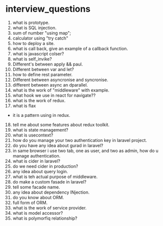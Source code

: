 # interview_questions
1. what is prototype.
2. what is SQL injection.
3. sum of number "using map";
4. calculator using "try catch"
5. how to deploy a site.
6. what is call back, give an example of a callback function.
7. what is javascript colser?
8. what is self_invike?
9. Different's between apply && paul.
10. Different between var and let?
11. how to define rest parameter.
12. Different between asyncronise and syncronise.
13. different between async an dparallel.
14. what is the work of "middleware" with example.
15. what hook we use in react for navigate??
16. what is the work of redux.
17. what is flax
 - it is a pattern using in redux.
18. tell me about some features about redux toolkit.
19. what is state management?
20. what is usecontext?
21. how do you manage your two authentication key in laravel project.
22. do you have any idea about gurad in laravel?
23. in same browser i use two tab, one as user, and two as admin, how do u manage authentication.
24. what is cider in laravel?
25. do we need cider in production?
26. any idea about query login.
27. what is teh actual purpose of middleware.
28. do make a custom fasade in laravel?
29. tell some facade name.
30. any idea about dependency INjection.
31. do you know about ORM.
32. full form of ORM.
33. what is the work of service provider.
34. what is model accessor?
35. what is polymorfiq relationship?


